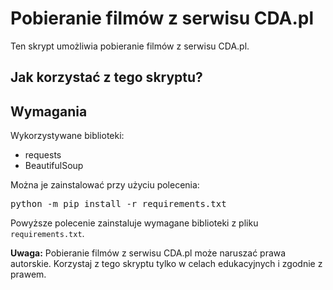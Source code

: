 <!DOCTYPE html>
<html lang="pl">
<head>
    <meta charset="UTF-8">
</head>
<body>
    <h1>Pobieranie filmów z serwisu CDA.pl</h1>
    <p>Ten skrypt umożliwia pobieranie filmów z serwisu CDA.pl.</p>
    <h2>Jak korzystać z tego skryptu?</h2>
    <h2>Wymagania</h2>
    <p>Wykorzystywane biblioteki:</p>
    <ul>
        <li>requests</li>
        <li>BeautifulSoup</li>
    </ul>
    <p>Można je zainstalować przy użyciu polecenia:</p>
    <pre>python -m pip install -r requirements.txt</pre>
    <p>Powyższe polecenie zainstaluje wymagane biblioteki z pliku <code>requirements.txt</code>.</p>
    <div>
        <strong>Uwaga:</strong> Pobieranie filmów z serwisu CDA.pl może naruszać prawa autorskie. Korzystaj z tego skryptu tylko w celach edukacyjnych i zgodnie z prawem.
    </div>
</body>
</html>
